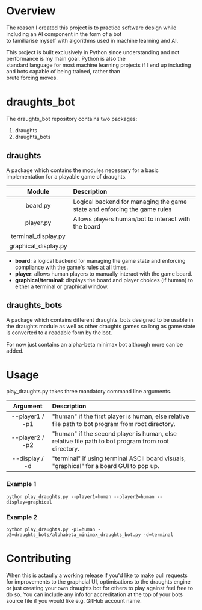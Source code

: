 # Overview
The reason I created this project is to practice software design while including an AI component in the form of a bot  
to familiarise myself with algorithms used in machine learning and AI.  

This project is built exclusively in Python since understanding and not performance is my main goal. Python is also the  
standard language for most machine learning projects if I end up including and bots capable of being trained, rather than  
brute forcing moves.

# draughts_bot
The draughts_bot repository contains two packages:
1. draughts
2. draughts_bots

## draughts
A package which contains the modules necessary for a basic implementation for a playable game of draughts.

|        Module         | Description                                                              |
|:---------------------:|:-------------------------------------------------------------------------|
|       board.py        | Logical backend for managing the game state and enforcing the game rules |
|       player.py       | Allows players human/bot to interact with the board                      |
|  terminal_display.py  |                                                                          |
| graphical_display.py  |                                                                          |

* __board__: a logical backend for managing the game state and enforcing compliance with the game's rules at all times.
* __player__: allows human players to manually interact with the game board.
* __graphical/terminal__: displays the board and player choices (if human) to either a terminal or graphical window.

## draughts_bots
A package which contains different draughts_bots designed to be usable in the draughts module as well as other draughts
games so long as game state is converted to a readable form by the bot.

For now just contains an alpha-beta minimax bot although more can be added.

# Usage
play_draughts.py takes three mandatory command line arguments.

|    Argument     | Description                                                                                                                                                             |
|:---------------:|:------------------------------------------------------------------------------------------------------------------------------------------------------------------------|
| --player1 / -p1 | "human" if the first player is human, else relative file path to bot program from root directory.                                                                       |
| --player2 / -p2 | "human" if the second player is human, else relative file path to bot program from root directory.                                                                      |
| --display / -d  | "terminal" if using terminal ASCII board visuals, "graphical" for a board GUI to pop up.                                                                                |



### Example 1
``python play_draughts.py --player1=human --player2=human --display=graphical``

### Example 2
``python play_draughts.py -p1=human -p2=draughts_bots/alphabeta_minimax_draughts_bot.py -d=terminal``

# Contributing
When this is actaully a working release if you'd like to make pull requests for improvements to the graphcial UI, optimisations to the draughts engine or just creating your own draughts bot for others to play against feel free to do so. You can include any info for accreditation at the top of your bots source file if you would like e.g. GitHub account name.
